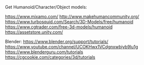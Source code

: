 Get Humanoid/Character/Object models:

https://www.mixamo.com/
http://www.makehumancommunity.org/
https://www.turbosquid.com/Search/3D-Models/free/humanoid
https://www.cgtrader.com/free-3d-models/humanoid
https://assetstore.unity.com/

Blender:
https://www.blender.org/support/tutorials/
https://www.youtube.com/channel/UCOKHwx1VCdgnxwbjyb9Iu1g
https://www.blenderguru.com/tutorials
https://cgcookie.com/categories/3d/tutorials